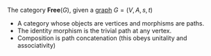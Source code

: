 The category $\mathbf{Free}(G)$, given a 
[graph](/docs/math/defs/graph.qmd) $G=(V,A,s,t)$

- A category whose objects are vertices and morphisms are paths.
- The identity morphism is the trivial path at any vertex.
- Composition is path concatenation (this obeys unitality and associativity)
